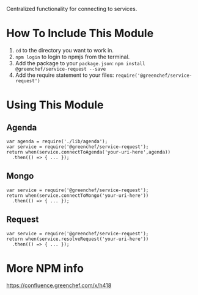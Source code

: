 Centralized functionality for connecting to services.

# How To Include This Module
1. `cd` to the directory you want to work in.
2. `npm login` to login to npmjs from the terminal.
3. Add the package to your `package.json`: `npm install @greenchef/service-request --save`
4. Add the require statement to your files: `require('@greenchef/service-request')`

# Using This Module
## Agenda
```
var agenda = require('./lib/agenda');
var service = require('@greenchef/service-request');
return when(service.connectToAgenda('your-uri-here',agenda))
  .then(() => { ... });
```
## Mongo
```
var service = require('@greenchef/service-request');
return when(service.connectToMongo('your-uri-here'))
  .then(() => { ... });
```
## Request
```
var service = require('@greenchef/service-request');
return when(service.resolveRequest('your-uri-here'))
  .then(() => { ... });
```

# More NPM info
https://confluence.greenchef.com/x/h418
